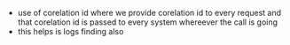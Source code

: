 * use of corelation id where we provide corelation id to every request and that corelation id is passed to every system whereever the call is going
* this helps is logs finding also
